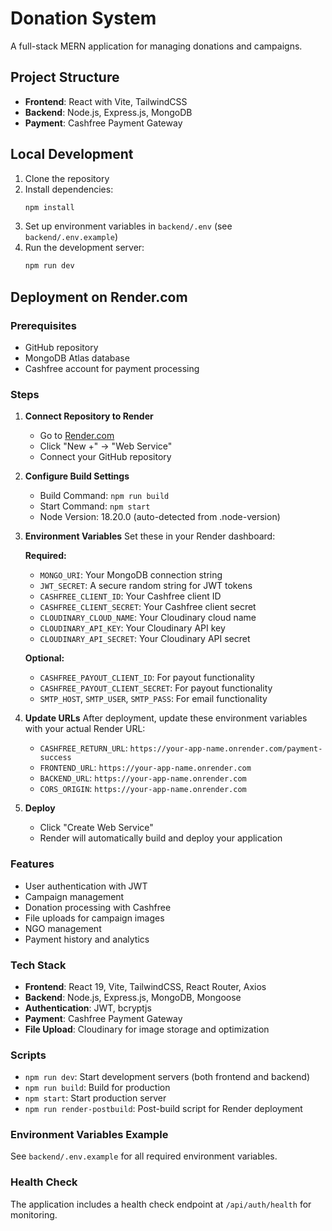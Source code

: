 # Donation System

A full-stack MERN application for managing donations and campaigns.

## Project Structure

- **Frontend**: React with Vite, TailwindCSS
- **Backend**: Node.js, Express.js, MongoDB
- **Payment**: Cashfree Payment Gateway

## Local Development

1. Clone the repository
2. Install dependencies:
   ```bash
   npm install
   ```
3. Set up environment variables in `backend/.env` (see `backend/.env.example`)
4. Run the development server:
   ```bash
   npm run dev
   ```

## Deployment on Render.com

### Prerequisites
- GitHub repository
- MongoDB Atlas database
- Cashfree account for payment processing

### Steps

1. **Connect Repository to Render**
   - Go to [Render.com](https://render.com)
   - Click "New +" → "Web Service"
   - Connect your GitHub repository

2. **Configure Build Settings**
   - Build Command: `npm run build`
   - Start Command: `npm start`
   - Node Version: 18.20.0 (auto-detected from .node-version)

3. **Environment Variables**
   Set these in your Render dashboard:
   
   **Required:**
   - `MONGO_URI`: Your MongoDB connection string
   - `JWT_SECRET`: A secure random string for JWT tokens
   - `CASHFREE_CLIENT_ID`: Your Cashfree client ID
   - `CASHFREE_CLIENT_SECRET`: Your Cashfree client secret
   - `CLOUDINARY_CLOUD_NAME`: Your Cloudinary cloud name
   - `CLOUDINARY_API_KEY`: Your Cloudinary API key
   - `CLOUDINARY_API_SECRET`: Your Cloudinary API secret
   
   **Optional:**
   - `CASHFREE_PAYOUT_CLIENT_ID`: For payout functionality
   - `CASHFREE_PAYOUT_CLIENT_SECRET`: For payout functionality
   - `SMTP_HOST`, `SMTP_USER`, `SMTP_PASS`: For email functionality

4. **Update URLs**
   After deployment, update these environment variables with your actual Render URL:
   - `CASHFREE_RETURN_URL`: `https://your-app-name.onrender.com/payment-success`
   - `FRONTEND_URL`: `https://your-app-name.onrender.com`
   - `BACKEND_URL`: `https://your-app-name.onrender.com`
   - `CORS_ORIGIN`: `https://your-app-name.onrender.com`

5. **Deploy**
   - Click "Create Web Service"
   - Render will automatically build and deploy your application

### Features
- User authentication with JWT
- Campaign management
- Donation processing with Cashfree
- File uploads for campaign images
- NGO management
- Payment history and analytics

### Tech Stack
- **Frontend**: React 19, Vite, TailwindCSS, React Router, Axios
- **Backend**: Node.js, Express.js, MongoDB, Mongoose
- **Authentication**: JWT, bcryptjs
- **Payment**: Cashfree Payment Gateway
- **File Upload**: Cloudinary for image storage and optimization

### Scripts
- `npm run dev`: Start development servers (both frontend and backend)
- `npm run build`: Build for production
- `npm start`: Start production server
- `npm run render-postbuild`: Post-build script for Render deployment

### Environment Variables Example
See `backend/.env.example` for all required environment variables.

### Health Check
The application includes a health check endpoint at `/api/auth/health` for monitoring.
